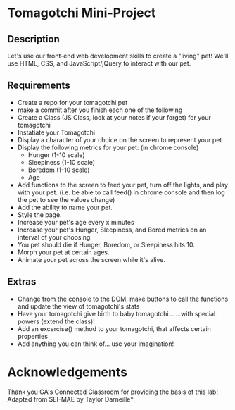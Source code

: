 # Tomagotchi Mini-Project

## Description
Let's use our front-end web development skills to create a "living" pet! We'll use HTML, CSS, and JavaScript/jQuery to interact with our pet.

## Requirements
- Create a repo for your tomagotchi pet
- make a commit after you finish each one of the following
- Create a Class (JS Class, look at your notes if your forget) for your tomagotchi
- Instatiate your Tomagotchi
- Display a character of your choice on the screen to represent your pet
- Display the following metrics for your pet: (in chrome console)
    - Hunger (1-10 scale)
    - Sleepiness (1-10 scale)
    - Boredom (1-10 scale)
    - Age
- Add functions to the screen to feed your pet, turn off the lights, and play with your pet.
  (i.e. be able to call feed() in chrome console and then log the pet to see the values change)
- Add the ability to name your pet.
- Style the page.
- Increase your pet's age every x minutes
- Increase your pet's Hunger, Sleepiness, and Bored metrics on an interval of your choosing.
- You pet should die if Hunger, Boredom, or Sleepiness hits 10.
- Morph your pet at certain ages.
- Animate your pet across the screen while it's alive.

## Extras
- Change from the console to the DOM, make  buttons to call the functions and update the view of tomagotchi's stats
- Have your tomagotchi give birth to baby tomagotchi...
    ...with special powers (extend the class)!
- Add an excercise() method to your tomagotchi, that affects certain properties
- Add anything you can think of... use your imagination!

# Acknowledgements
Thank you GA's Connected Classroom for providing the basis of this lab!
Adapted from SEI-MAE by Taylor Darneille*